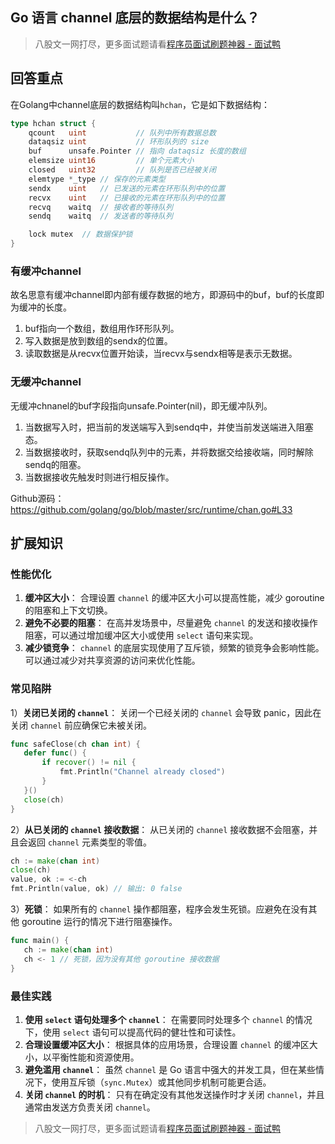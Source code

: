 ## Go 语言 channel 底层的数据结构是什么？
> 八股文一网打尽，更多面试题请看[程序员面试刷题神器 - 面试鸭](https://www.mianshiya.com/)

## 回答重点

在Golang中channel底层的数据结构叫`hchan`，它是如下数据结构：

```Go
type hchan struct {
	qcount   uint           // 队列中所有数据总数
	dataqsiz uint           // 环形队列的 size
	buf      unsafe.Pointer // 指向 dataqsiz 长度的数组
	elemsize uint16         // 单个元素大小
	closed   uint32         // 队列是否已经被关闭
	elemtype *_type // 保存的元素类型
	sendx    uint   // 已发送的元素在环形队列中的位置
	recvx    uint   // 已接收的元素在环形队列中的位置
	recvq    waitq  // 接收者的等待队列
	sendq    waitq  // 发送者的等待队列

	lock mutex  // 数据保护锁
}
```

### 有缓冲channel

故名思意有缓冲channel即内部有缓存数据的地方，即源码中的buf，buf的长度即为缓冲的长度。

1. buf指向一个数组，数组用作环形队列。
2. 写入数据是放到数组的sendx的位置。
3. 读取数据是从recvx位置开始读，当recvx与sendx相等是表示无数据。

### 无缓冲channel

无缓冲chnanel的buf字段指向unsafe.Pointer(nil)，即无缓冲队列。

1. 当数据写入时，把当前的发送端写入到sendq中，并使当前发送端进入阻塞态。
2. 当数据接收时，获取sendq队列中的元素，并将数据交给接收端，同时解除sendq的阻塞。
3. 当数据接收先触发时则进行相反操作。

Github源码：https://github.com/golang/go/blob/master/src/runtime/chan.go#L33

## 扩展知识

### 性能优化

1. **缓冲区大小**： 合理设置 `channel` 的缓冲区大小可以提高性能，减少 goroutine 的阻塞和上下文切换。
2. **避免不必要的阻塞**： 在高并发场景中，尽量避免 `channel` 的发送和接收操作阻塞，可以通过增加缓冲区大小或使用 `select` 语句来实现。
3. **减少锁竞争**： `channel` 的底层实现使用了互斥锁，频繁的锁竞争会影响性能。可以通过减少对共享资源的访问来优化性能。

### 常见陷阱

1）**关闭已关闭的 `channel`**： 关闭一个已经关闭的 `channel` 会导致 panic，因此在关闭 `channel` 前应确保它未被关闭。

```go
func safeClose(ch chan int) {
   defer func() {
       if recover() != nil {
           fmt.Println("Channel already closed")
       }
   }()
   close(ch)
}
```

   

2）**从已关闭的 `channel` 接收数据**： 从已关闭的 `channel` 接收数据不会阻塞，并且会返回 `channel` 元素类型的零值。

```go
ch := make(chan int)
close(ch)
value, ok := <-ch
fmt.Println(value, ok) // 输出: 0 false
```

   

3）**死锁**： 如果所有的 `channel` 操作都阻塞，程序会发生死锁。应避免在没有其他 goroutine 运行的情况下进行阻塞操作。

```go
func main() {
   ch := make(chan int)
   ch <- 1 // 死锁，因为没有其他 goroutine 接收数据
}
```

### 最佳实践

1. **使用 `select` 语句处理多个 `channel`**： 在需要同时处理多个 `channel` 的情况下，使用 `select` 语句可以提高代码的健壮性和可读性。
2. **合理设置缓冲区大小**： 根据具体的应用场景，合理设置 `channel` 的缓冲区大小，以平衡性能和资源使用。
3. **避免滥用 `channel`**： 虽然 `channel` 是 Go 语言中强大的并发工具，但在某些情况下，使用互斥锁（`sync.Mutex`）或其他同步机制可能更合适。
4. **关闭 `channel` 的时机**： 只有在确定没有其他发送操作时才关闭 `channel`，并且通常由发送方负责关闭 `channel`。

> 八股文一网打尽，更多面试题请看[程序员面试刷题神器 - 面试鸭](https://www.mianshiya.com/)
